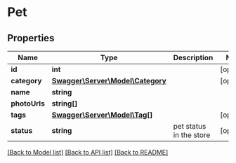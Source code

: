# Pet

## Properties
Name | Type | Description | Notes
------------ | ------------- | ------------- | -------------
**id** | **int** |  | [optional] 
**category** | [**Swagger\Server\Model\Category**](Category.md) |  | [optional] 
**name** | **string** |  | 
**photoUrls** | **string[]** |  | 
**tags** | [**Swagger\Server\Model\Tag[]**](Tag.md) |  | [optional] 
**status** | **string** | pet status in the store | [optional] 

[[Back to Model list]](../README.md#documentation-for-models) [[Back to API list]](../README.md#documentation-for-api-endpoints) [[Back to README]](../README.md)


